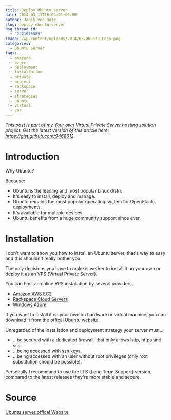 ```yaml
---
title: Deploy Ubuntu server
date: 2014-03-13T16:04:21+00:00
author: Janik von Rotz
slug: deploy-ubuntu-server
dsq_thread_id:
  - "2421625589"
image: /wp-content/uploads/2014/03/Ubuntu-Logo.png
categories:
  - Ubuntu Server
tags:
  - amazone
  - azure
  - deployment
  - installation
  - private
  - project
  - rackspace
  - server
  - strategies
  - ubuntu
  - virtual
  - vps
---
```

<em>This post is part of my <a href="https://janikvonrotz.ch/your-own-virtual-private-server-hosting-solution/">Your own Virtual Private Server hosting solution</a> project.</em>
<em>Get the latest version of this article here: <a href="https://gist.github.com/9468612">https://gist.github.com/9468612</a></em>.

<h1>Introduction</h1>

Why Ubuntu?

Because:

<ul>
<li>Ubuntu is the leading and most popular Linux distro. </li>
<li>It's easy to install, deploy and manage.</li>
<li>Ubuntu remains the most popular operating system for OpenStack deployments.</li>
<li>It's available for multiple devices.</li>
<li>Ubuntu benefits from a huge community support since ever.
<!--more--></li>
</ul>

<h1>Installation</h1>

I don't want to show you how to install an Ubuntu server, that's way to easy and this shouldn't really bother you.

The only decisions you have to make is wether to install it on your own or deploy it as an VPS (Virtual Private Server).

You can host an online VPS installation by several providers.

<ul>
<li><a href="https://aws.amazon.com/de/ec2/">Amazon AWS EC2</a></li>
<li><a href="https://www.rackspace.com/cloud/servers/">Rackspace Cloud Servers</a></li>
<li><a href="https://www.windowsazure.com/de-de/">Windows Azure</a></li>
</ul>

If you want to install it on your own on hardware or virtual machine, you can download it from the <a href="https://www.ubuntu.com/download/server">offical Ubuntu website</a>.

Unregarded of the installation and deployment strategy your server must...

<ul>
<li>...be secured with a dedicated firewall, that only allows http, https and ssh.</li>
<li>...being accessed with <a href="https://help.ubuntu.com/community/SSH/OpenSSH/Keys">ssh keys</a>.</li>
<li>...being accessed with an user without root privileges (only root substitution should be possible).</li>
</ul>

Personally I recommand to use the LTS (Long Term Support) version, compared to the latest releases they're more stable and secure.

<h1>Source</h1>

[Ubuntu server offical Website](https://www.ubuntu.com/server)